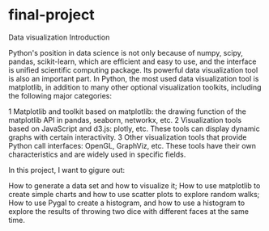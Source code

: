 # final-project
Data visualization
Introduction

Python's position in data science is not only because of numpy, scipy, pandas, scikit-learn, which are efficient and easy to use, and the interface is unified scientific computing package. Its powerful data visualization tool is also an important part. 
In Python, the most used data visualization tool is matplotlib, in addition to many other optional visualization toolkits, including the following major categories:

1 Matplotlib and toolkit based on matplotlib: the drawing function of the matplotlib API in pandas, seaborn, networkx, etc.
2 Visualization tools based on JavaScript and d3.js: plotly, etc. These tools can display dynamic graphs with certain interactivity.
3 Other visualization tools that provide Python call interfaces: OpenGL, GraphViz, etc. These tools have their own characteristics and are   widely used in specific fields.


In this project, I want to gigure out:

How to generate a data set and how to visualize it;
How to use matplotlib to create simple charts and how to use scatter plots to explore random walks;
How to use Pygal to create a histogram, and how to use a histogram to explore the results of throwing two dice with different faces at the same time.
